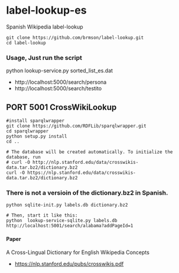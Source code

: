 # label-lookup-es
Spanish Wikipedia label-lookup

    git clone https://github.com/brmson/label-lookup.git
    cd label-lookup

### Usage, Just run the script
python lookup-service.py sorted_list_es.dat
* http://localhost:5000/search/persona
* http://localhost:5000/search/testito

## PORT 5001 CrossWikiLookup
    #install sparqlwrapper 
    git clone https://github.com/RDFLib/sparqlwrapper.git
    cd sparqlwrapper
    python setup.py install 
    cd ..
  
    # The database will be created automatically. To initialize the database, run
    # curl -O http://nlp.stanford.edu/data/crosswikis-data.tar.bz2/dictionary.bz2
    curl -O https://nlp.stanford.edu/data/crosswikis-data.tar.bz2/dictionary.bz2
    
### There is not a versioin of the dictionary.bz2 in Spanish.
    python sqlite-init.py labels.db dictionary.bz2 
    
    # Then, start it like this:
    python  lookup-service-sqlite.py labels.db
    http://localhost:5001/search/alabama?addPageId=1
    
#### Paper
A Cross-Lingual Dictionary for English Wikipedia Concepts 
* https://nlp.stanford.edu/pubs/crosswikis.pdf
